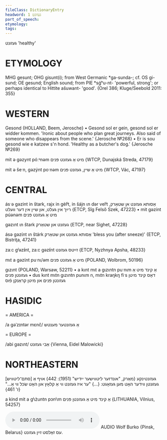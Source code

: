 ```yaml
---
fileClass: DictionaryEntry
headword: געזונט 1
part_of_speech: 
etymology: 
tags: 
---
```

געזונט
'healthy'

ETYMOLOGY
===========
MHG gesunt; OHG gisunt(i); from West Germanic *ga-sunda-; cf. OS gi-sund; OE gesund; English sound; from PIE *sǵʰu-nt- 'powerful, strong'; or perhaps identical to Hittite ašuwant- 'good'. 
{Orel 386; Kluge/Seebold 2011: 355}

WESTERN
========

Gesond {HOLLAND, Beem, Jerosche}
	•	Gesond sol er gein, gesond sol er widder kommen. 'Ironic about people who plan great journeys. Also said of someone who disappears from the scene.' {Jerosche №268}
	•	Er is sou gesond wie e katzew s'n hond. 'Healthy as a butcher's dog.' {Jerosche №269}

mit ə gəzynt póːᵊnəm מיט אַ געזונט פּנים {WTCP, Dunajská Streda, 47179}

mit ə šeˑn, gəzýnt poˑnəm מיט אַ שיין, געזונט פּנים {WTCP, Vác, 47197}

CENTRAL
========

ásˑə gəzint in štark, rajx in gèlʲt, in šájn ɩn dər velʲt אַסותא געזונט אן שטאַרק, רײַך אין געלט, און שיין אין דער וועלט {ETCP, Sîg Felső Szek, 47223}
	•	mit gəzínt púənəm מיט אַ געזונט פּנים

gəzɩnt ɩn štark געזונט און שטאַרק {ETCP, near Sighet, 47228}

ásə gəzɩ́nt ɩn štárk אַסותא געזונט און שטאַרק 'bless you (after sneeze)' {ETCP, Bistriţa, 47241}

zaːc gʲəzᵻ́nt, zaːc gəzᵻ́nt זײַטס געזונט {ETCP, Nyzhnya Apsha, 48233}

mɩt a gəzɩ́nt puˑnɩ/əm מיט אַ געזונט פּנים {POLAND, Wolbrom, 50196}

gɩzɩnt {POLAND, Warsaw, 52211}
	•	a kɩnt mɩt a gɩzɩntn puˑnɩm אַ קינד מיט אַ געזונטן פּנים 
	•	dus kɩnt mɩtn gɩzɩntn punɩm n, mɩtn kraŋkŋ fiˑs דאָס קינד מיטן געזונטן פּנים און מיטן קראַנקן פֿוס

HASIDIC
=======
= AMERICA = 

/a gəˈzɪntər mɛnč/ אַ געזונטער מענטש

= EUROPE = 

/abi gəzɩnt/ אַבי געזונט {Vienna, Eidel Malowicki}

NORTHEASTERN
==============

[סתּם־ליטוויש] געזונטינקע
{מאַרק, "אונדזער ליטווישער ייִדיש" (1951): 442}
אויף אַ געזונטן ווידער האָט מען געזאָגט: {...} "ער איז געזונט ווי אַ קלאָץ און האָט שׂכל ווי אַ..." {ז' 461}

a kind mit a gʲɩz̀untn pɔnʲɩm אַ קינד מיט אַ געזונטן פּנים {LITHUANIA, Vilnius, 54257}

<audio controls src="https://ia601509.us.archive.org/26/items/WolfBurko/EsZolstZaynGezunt-WolfBurko.mp3"></audio>
AUDIO Wolf Burko {Pinsk, Belarus}
עס זאָלסט זײַן געזונט.